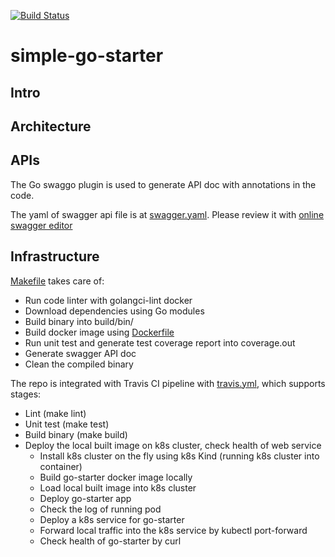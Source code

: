[![Build Status](https://travis-ci.org/DragonSSS/simple-go-starter.svg?branch=master)](https://travis-ci.org/DragonSSS/simple-go-starter)

# simple-go-starter

## Intro

## Architecture

## APIs

The Go swaggo plugin is used to generate API doc with annotations in the code.

The yaml of swagger api file is at [swagger.yaml](https://github.com/DragonSSS/simple-go-starter/blob/master/docs/swagger.yaml). Please review it with [online swagger editor](https://editor.swagger.io/)

## Infrastructure

[Makefile](https://github.com/DragonSSS/simple-go-starter/blob/master/Makefile) takes care of:

* Run code linter with golangci-lint docker
* Download dependencies using Go modules
* Build binary into build/bin/
* Build docker image using [Dockerfile](https://github.com/DragonSSS/simple-go-starter/blob/master/Dockerfile)
* Run unit test and generate test coverage report into coverage.out
* Generate swagger API doc
* Clean the compiled binary

The repo is integrated with Travis CI pipeline with [travis.yml](https://github.com/DragonSSS/simple-go-starter/blob/master/.travis.yml), which supports stages:

* Lint (make lint)
* Unit test (make test)
* Build binary (make build)
* Deploy the local built image on k8s cluster, check health of web service
  * Install k8s cluster on the fly using k8s Kind (running k8s cluster into container)
  * Build go-starter docker image locally
  * Load local built image into k8s cluster
  * Deploy go-starter app
  * Check the log of running pod
  * Deploy a k8s service for go-starter
  * Forward local traffic into the k8s service by kubectl port-forward
  * Check health of go-starter by curl
